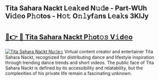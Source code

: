 ## Tita Sahara Nackt L𝚎a𝚔ed N𝚞𝚍e - Part-WUh Vi𝚍𝚎o P𝚑𝚘tos - H𝚘𝚝 O𝚗𝚕yf𝚊ns L𝚎a𝚔s 3KlJy

# <h2><a href="http://kf8a7g.oniu.top/?m=Tita+Sahara+Nackt">🔗👉 🔴 Tita Sahara Nackt P𝚑ot𝚘𝚜 V𝚒d𝚎o</a></h2>

[![Tita Sahara Nackt Nu𝚍e𝚜](https://i.imgur.com/0qMVB7G.gif)](http://kf8a7g.oniu.top/?m=Tita+Sahara+Nackt)
Virtual content creator and entertainer Tita Sahara Nackt, recognized for distributing dance and lifestyle inspiration through trending dance trends and short videos. The public face of Tita Sahara Nackt is defined by its accessibility and relatability, but the complexities of his private life remain a fascinating unknown.  
